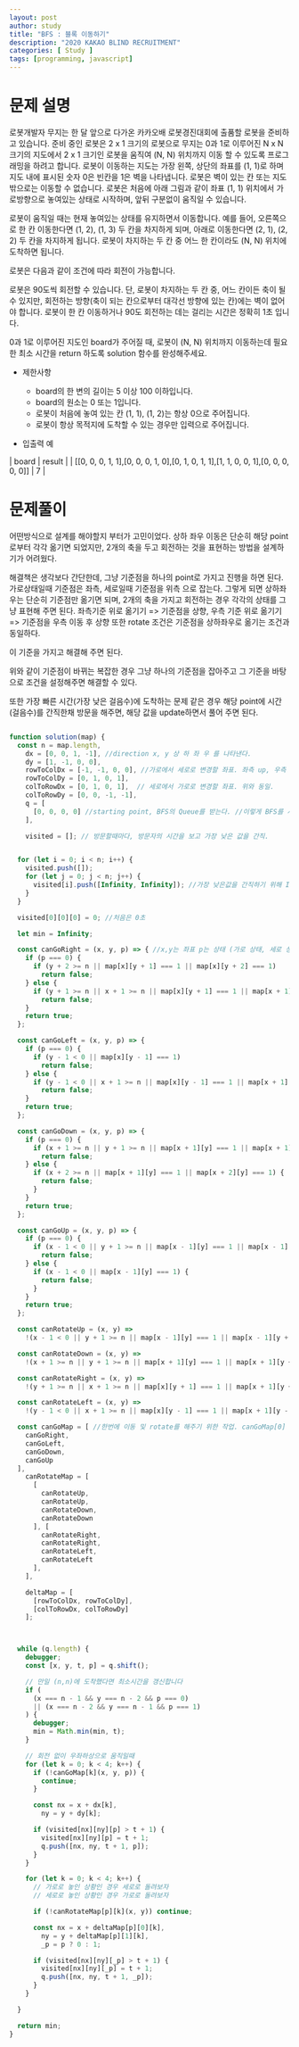 ```yaml
---
layout: post
author: study
title: "BFS : 블록 이동하기"
description: "2020 KAKAO BLIND RECRUITMENT"
categories: [ Study ]
tags: [programming, javascript]
---
```


# 문제 설명
 로봇개발자 무지는 한 달 앞으로 다가온 카카오배 로봇경진대회에 출품할 로봇을 준비하고 있습니다. 준비 중인 로봇은 2 x 1 크기의 로봇으로 무지는 0과 1로 이루어진 N x N 크기의 지도에서 2 x 1 크기인 로봇을 움직여 (N, N) 위치까지 이동 할 수 있도록 프로그래밍을 하려고 합니다. 로봇이 이동하는 지도는 가장 왼쪽, 상단의 좌표를 (1, 1)로 하며 지도 내에 표시된 숫자 0은 빈칸을 1은 벽을 나타냅니다. 로봇은 벽이 있는 칸 또는 지도 밖으로는 이동할 수 없습니다. 로봇은 처음에 아래 그림과 같이 좌표 (1, 1) 위치에서 가로방향으로 놓여있는 상태로 시작하며, 앞뒤 구분없이 움직일 수 있습니다.

 로봇이 움직일 때는 현재 놓여있는 상태를 유지하면서 이동합니다. 예를 들어, 오른쪽으로 한 칸 이동한다면 (1, 2), (1, 3) 두 칸을 차지하게 되며, 아래로 이동한다면 (2, 1), (2, 2) 두 칸을 차지하게 됩니다. 로봇이 차지하는 두 칸 중 어느 한 칸이라도 (N, N) 위치에 도착하면 됩니다.

 로봇은 다음과 같이 조건에 따라 회전이 가능합니다.

 로봇은 90도씩 회전할 수 있습니다. 단, 로봇이 차지하는 두 칸 중, 어느 칸이든 축이 될 수 있지만, 회전하는 방향(축이 되는 칸으로부터 대각선 방향에 있는 칸)에는 벽이 없어야 합니다. 로봇이 한 칸 이동하거나 90도 회전하는 데는 걸리는 시간은 정확히 1초 입니다.

 0과 1로 이루어진 지도인 board가 주어질 때, 로봇이 (N, N) 위치까지 이동하는데 필요한 최소 시간을 return 하도록 solution 함수를 완성해주세요.

 - 제한사항
   - board의 한 변의 길이는 5 이상 100 이하입니다.
   - board의 원소는 0 또는 1입니다.
   - 로봇이 처음에 놓여 있는 칸 (1, 1), (1, 2)는 항상 0으로 주어집니다.
   - 로봇이 항상 목적지에 도착할 수 있는 경우만 입력으로 주어집니다.

 - 입출력 예

 | board | result |
 | [[0, 0, 0, 1, 1],[0, 0, 0, 1, 0],[0, 1, 0, 1, 1],[1, 1, 0, 0, 1],[0, 0, 0, 0, 0]] | 7 |

# 문제풀이
  어떤방식으로 설계를 해야할지 부터가 고민이었다.
  상하 좌우 이동은 단순히 해당 point로부터 각각 옮기면 되었지만, 2개의 축을 두고 회전하는 것을 표현하는 방법을 설계하기가 어려웠다.

  해결책은 생각보다 간단한데, 그냥 기준점을 하나의 point로 가지고 진행을 하면 된다.
  가로상태일때 기준점은 좌측, 세로일때 기준점을 위측 으로 잡는다.
  그렇게 되면 상하좌우는 단순히 기준점만 옮기면 되며, 2개의 축을 가지고 회전하는 경우 각각의 상태를 그냥 표현해 주면 된다.
  좌측기준 위로 옮기기 => 기준점을 상향, 우측 기준 위로 옮기기 => 기준점을 우측 이동 후 상향
  또한 rotate 조건은 기준점을 상하좌우로 옮기는 조건과 동일하다. 

  이 기준을 가지고 해결해 주면 된다.
  
  위와 같이 기준점이 바뀌는 복잡한 경우 그냥 하나의 기준점을 잡아주고 그 기준을 바탕으로 조건을 설정해주면 해결할 수 있다.
  
  또한 가장 빠른 시간(가장 낮은 걸음수)에 도착하는 문제 같은 경우 해당 point에 시간(걸음수)를 간직한채 방문을 해주면, 해당 값을 update하면서 풀어 주면 된다.

  
```javascript

function solution(map) {
  const n = map.length,
    dx = [0, 0, 1, -1], //direction x, y 상 하 좌 우 를 나타낸다.
    dy = [1, -1, 0, 0],
    rowToColDx = [-1, -1, 0, 0], //가로에서 세로로 변경할 좌표. 좌측 up, 우측 up, 좌측 down, 우측 down.
    rowToColDy = [0, 1, 0, 1],
    colToRowDx = [0, 1, 0, 1],  // 세로에서 가로로 변경할 좌표. 위와 동일.
    colToRowDy = [0, 0, -1, -1],
    q = [
      [0, 0, 0, 0] //starting point, BFS의 Queue를 받는다. //이렇게 BFS를 사용할 수 있다.
    ],

    visited = []; // 방문할때마다, 방문자의 시간을 보고 가장 낮은 값을 간직.


  for (let i = 0; i < n; i++) {
    visited.push([]);
    for (let j = 0; j < n; j++) {
      visited[i].push([Infinity, Infinity]); //가장 낮은값을 간직하기 위해 Infinity 설정
    }
  }

  visited[0][0][0] = 0; //처음은 0초

  let min = Infinity;

  const canGoRight = (x, y, p) => { //x,y는 좌표 p는 상태 (가로 상태, 세로 상태)
    if (p === 0) {
      if (y + 2 >= n || map[x][y + 1] === 1 || map[x][y + 2] === 1)
        return false;
    } else {
      if (y + 1 >= n || x + 1 >= n || map[x][y + 1] === 1 || map[x + 1][y + 1] === 1)
        return false;
    }
    return true;
  };

  const canGoLeft = (x, y, p) => {
    if (p === 0) {
      if (y - 1 < 0 || map[x][y - 1] === 1)
        return false;
    } else {
      if (y - 1 < 0 || x + 1 >= n || map[x][y - 1] === 1 || map[x + 1][y - 1] === 1)
        return false;
    }
    return true;
  };

  const canGoDown = (x, y, p) => {
    if (p === 0) {
      if (x + 1 >= n || y + 1 >= n || map[x + 1][y] === 1 || map[x + 1][y + 1] === 1)
        return false;
    } else {
      if (x + 2 >= n || map[x + 1][y] === 1 || map[x + 2][y] === 1) {
        return false;
      }
    }
    return true;
  };

  const canGoUp = (x, y, p) => {
    if (p === 0) {
      if (x - 1 < 0 || y + 1 >= n || map[x - 1][y] === 1 || map[x - 1][y + 1] === 1)
        return false;
    } else {
      if (x - 1 < 0 || map[x - 1][y] === 1) {
        return false;
      }
    }
    return true;
  };

  const canRotateUp = (x, y) =>
    !(x - 1 < 0 || y + 1 >= n || map[x - 1][y] === 1 || map[x - 1][y + 1] === 1);

  const canRotateDown = (x, y) =>
    !(x + 1 >= n || y + 1 >= n || map[x + 1][y] === 1 || map[x + 1][y + 1] === 1);

  const canRotateRight = (x, y) =>
    !(y + 1 >= n || x + 1 >= n || map[x][y + 1] === 1 || map[x + 1][y + 1] === 1);

  const canRotateLeft = (x, y) =>
    !(y - 1 < 0 || x + 1 >= n || map[x][y - 1] === 1 || map[x + 1][y - 1] === 1);

  const canGoMap = [ //한번에 이동 및 rotate를 해주기 위한 작업. canGoMap[0] => canGoRight
    canGoRight,
    canGoLeft,
    canGoDown,
    canGoUp
  ],
    canRotateMap = [
      [
        canRotateUp,
        canRotateUp,
        canRotateDown,
        canRotateDown
      ], [
        canRotateRight,
        canRotateRight,
        canRotateLeft,
        canRotateLeft
      ],
    ],

    deltaMap = [
      [rowToColDx, rowToColDy],
      [colToRowDx, colToRowDy]
    ];



  while (q.length) {
    debugger;
    const [x, y, t, p] = q.shift();

    // 만일 (n,n)에 도착했다면 최소시간을 갱신합니다
    if (
      (x === n - 1 && y === n - 2 && p === 0)
      || (x === n - 2 && y === n - 1 && p === 1)
    ) {
      debugger;
      min = Math.min(min, t);
    }

    // 회전 없이 우좌하상으로 움직일때
    for (let k = 0; k < 4; k++) {
      if (!canGoMap[k](x, y, p)) {
        continue;
      }

      const nx = x + dx[k],
        ny = y + dy[k];

      if (visited[nx][ny][p] > t + 1) {
        visited[nx][ny][p] = t + 1;
        q.push([nx, ny, t + 1, p]);
      }
    }

    for (let k = 0; k < 4; k++) {
      // 가로로 놓인 상황인 경우 세로로 돌려보자
      // 세로로 놓인 상황인 경우 가로로 돌려보자

      if (!canRotateMap[p][k](x, y)) continue;

      const nx = x + deltaMap[p][0][k],
        ny = y + deltaMap[p][1][k],
        _p = p ? 0 : 1;

      if (visited[nx][ny][_p] > t + 1) {
        visited[nx][ny][_p] = t + 1;
        q.push([nx, ny, t + 1, _p]);
      }
    }

  }

  return min;
}
```

